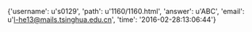 {'username': u's0129', 'path': u'1160/1160.html', 'answer': u'ABC', 'email': u'l-he13@mails.tsinghua.edu.cn', 'time': '2016-02-28:13:06:44'}
